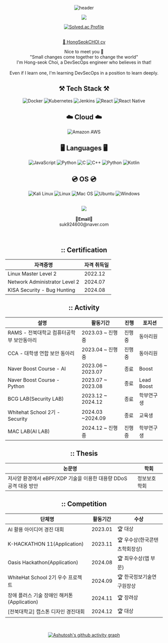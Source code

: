 
<div align="center">

  
![header](https://capsule-render.vercel.app/api?type=waving&color=gradient&height=200&section=header&text=ChatHongPT&fontSize=60&fontColor=ffffff&fontAlign=80)

<p align="center"><img src="https://github-profile-trophy.vercel.app/?username=ChatHongPT&row=1&column=6&margin-w=15)"/></p>

<div align="center">      
    <a href="https://solved.ac/suk9246">
        <img src="http://mazassumnida.wtf/api/generate_badge?boj=suk9246" alt="Solved.ac Profile"/>
    </a>
</div>
</br>

[💼 HongSeokCHOI cv](https://github.com/user-attachments/files/18388315/HongSeokCHOI.cv.pdf)


<p align="center">
    Nice to meet you 👐 <br>
    "Small changes come together to change the world" <br>
    I'm Hong-seok Choi, a DevSecOps engineer who believes in that! <br><br>
    Even if I learn one, I'm learning DevSecOps in a position to learn deeply.
</p>

## ⚒️ Tech Stack ⚒️

<img src="https://img.shields.io/badge/Docker-2496ED?style=for-the-badge&logo=docker&logoColor=white" alt="Docker">
<img src="https://img.shields.io/badge/Kubernetes-326CE5?style=for-the-badge&logo=kubernetes&logoColor=white" alt="Kubernetes">
<img src="https://img.shields.io/badge/Jenkins-D24939?style=for-the-badge&logo=jenkins&logoColor=white" alt="Jenkins">
<img src="https://img.shields.io/badge/React-61DAFB?style=for-the-badge&logo=react&logoColor=white" alt="React">
<img src="https://img.shields.io/badge/React_Native-61DAFB?style=for-the-badge&logo=react&logoColor=white" alt="React Native">

## ☁️ Cloud ☁️

<img src="https://img.shields.io/badge/Amazon_AWS-232F3E?style=for-the-badge&logo=amazon-aws&logoColor=white" alt="Amazon AWS">

## 🖥️ Languages 🖥️

<img src="https://img.shields.io/badge/JavaScript-F7DF1E?style=for-the-badge&logo=JavaScript&logoColor=white" alt="JavaScript">
<img src="https://img.shields.io/badge/Python-3776AB?style=for-the-badge&logo=python&logoColor=white" alt="Python">
<img src="https://img.shields.io/badge/C-00599C?style=for-the-badge&logo=c&logoColor=white" alt="C">
<img src="https://img.shields.io/badge/C%2B%2B-00599C?style=for-the-badge&logo=c%2B%2B&logoColor=white" alt="C++">
<img src="https://img.shields.io/badge/Python-3776AB?style=for-the-badge&logo=python&logoColor=white" alt="Python">
<img src="https://img.shields.io/badge/Kotlin-7F52FF?style=for-the-badge&logo=Kotlin&logoColor=white" alt="Kotlin">

## 💿 OS 💿
<img src="https://img.shields.io/badge/Kali Linux-557C94?style=for-the-badge&logo=Kali Linux&logoColor=black" alt="Kali Linux">
<img src="https://img.shields.io/badge/Linux-FCC624?style=for-the-badge&logo=linux&logoColor=black" alt="Linux">
<img src="https://img.shields.io/badge/Mac_OS-999999?style=for-the-badge&logo=apple&logoColor=white" alt="Mac OS">
<img src="https://img.shields.io/badge/Ubuntu-E95420?style=for-the-badge&logo=ubuntu&logoColor=white" alt="Ubuntu">
<img src="https://img.shields.io/badge/Windows-0078D6?style=for-the-badge&logo=windows&logoColor=white" alt="Windows">
<br><br>
<p align="center">
   <a href="https://hits.seeyoufarm.com"><img src="https://hits.seeyoufarm.com/api/count/incr/badge.svg?url=https%3A%2F%2Fgithub.com%2FPgmJun%2Fhit-counter&count_bg=%2379C83D&title_bg=%23555555&icon=&icon_color=%23E7E7E7&title=hits&edge_flat=false"/></a>
<br><br>
<Strong>📧Email📧</Strong><br>suk924600@naver.com<br>
</p>
<br>

## **::** Certification
| 자격증명 | 자격 취득일 |
| --- | --- |
| Linux Master Level 2 | 2022.12 | 
| Network Administrator Level 2 | 2024.07 | 
| KISA Security - Bug Hunting | 2024.08 | 

## **::** Activity
| 설명 | 활동기간 | 진행 | 포지션 |
| --- | --- | --- | --- |
| RAMS - 전북대학교 컴퓨터공학부 보안동아리 | 2023.03 ~ 진행중 | 진행중 | 동아리원 |
| CCA - 대학생 연합 보안 동아리 | 2023.04 ~ 진행중 | 진행중 | 동아리원 | 
| Naver Boost Course - AI |  2023.06 ~ 2023.07 | 종료 | Boost | |
| Naver Boost Course - Python |  2023.07 ~ 2023.08 | 종료 | Lead Boost |  
| BCG LAB(Security LAB) | 2023.12 ~ 2024.12 | 종료 | 학부연구생 |
| Whitehat School 2기 - Security | 2024.03 ~2024.09 | 종료 | 교육생 |
| MAC LAB(AI LAB) | 2024.12 ~ 진행중 | 진행중 | 학부연구생 |


## **::** Thesis
| 논문명 | 학회 |
| --- | --- |
| 저사양 환경에서 eBPF/XDP 기술을 이용한 대용량 DDoS 공격 대응 방안 | 정보보호학회 |


## **::** Competition

| 단체명 | 활동기간 | 수상 | 
| --- | --- | --- |
| AI 활용 아이디어 경진 대회 | 2023.01 | 🏆 대상 | 
| K-HACKATHON 11(Application) | 2023.11 | 🏆 우수상(한국콘텐츠학회장상) |
| Oasis Hackathon(Application) | 2024.08 | 🏆 최우수상(앱 부문) | 
| WhiteHat School 2기 우수 프로젝트 | 2024.09 | 🏆 한국정보기술연구원장상 |
| 장애 플러스 기술 장애인 해커톤(Application) | 2024.11 | 🏆 장려상 | 
| [전북대학교] 캡스톤 디자인 경진대회 | 2024.12 | 🏆 대상 | 

<br>

[![Ashutosh's github activity graph](https://github-readme-activity-graph.vercel.app/graph?username=ChatHongPT&theme=react&bg_color=ffffff&color=454343)](https://github.com/yyoungl/github-readme-activity-graph&theme=react)
